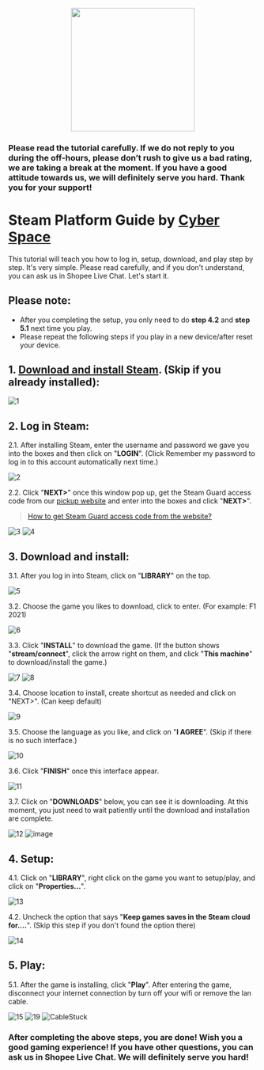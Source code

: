 <p align="center">
<img src="https://user-images.githubusercontent.com/91774682/135708227-fefb44fa-ae60-4d5b-8cdf-a68d30176e66.png" width="250" height="250">
</p>

### Please read the tutorial carefully. If we do not reply to you during the off-hours, please don’t rush to give us a bad rating, we are taking a break at the moment. If you have a good attitude towards us, we will definitely serve you hard. Thank you for your support!
 
# Steam Platform Guide by [Cyber Space](https://shopee.com.my/cyberspace1902)
This tutorial will teach you how to log in, setup, download, and play step by step. It's very simple. Please read carefully, and if you don't understand, you can ask us in Shopee Live Chat. Let's start it.


## Please note:
* After you completing the setup, you only need to do **step 4.2** and **step 5.1** next time you play.
* Please repeat the following steps if you play in a new device/after reset your device.

## 1. [Download and install Steam](https://store.steampowered.com/about/). (Skip if you already installed):

![1](https://user-images.githubusercontent.com/91774682/135745721-68d77853-dcd6-4af9-9022-68fd87ce83e3.jpg)

## 2. Log in Steam:

2.1. After installing Steam, enter the username and password we gave you into the boxes and then click on "**LOGIN**". (Click Remember my password to log in to this account automatically next time.)

![2](https://user-images.githubusercontent.com/91774682/135746372-c50e3052-db32-48d0-9278-fa797d9d1034.jpg)

2.2. Click "**NEXT>**" once this window pop up, get the Steam Guard access code from our [pickup website](https://cyberspace.cyou) and enter into the boxes and click "**NEXT>**".
> [How to get Steam Guard access code from the website?](LOL)
> 
![3](https://user-images.githubusercontent.com/91774682/135746485-c171ef77-d583-4c72-87e8-6573b8cb23aa.jpg)
![4](https://user-images.githubusercontent.com/91774682/135746487-421ed157-2192-49e0-9b64-7670737efbcf.jpg)


## 3. Download and install:
3.1. After you log in into Steam, click on "**LIBRARY**" on the top.

![5](https://user-images.githubusercontent.com/91774682/135746879-888520a8-a73a-4293-b1bc-8e55963eb131.jpg)

3.2. Choose the game you likes to download, click to enter. (For example: F1 2021)

![6](https://user-images.githubusercontent.com/91774682/135747116-4d8c908c-b079-423d-bf58-170000da31c0.jpg)

3.3. Click "**INSTALL**" to download the game. (If the button shows "**stream/connect**", click the arrow right on them, and click "**This machine**" to download/install the game.)

![7](https://user-images.githubusercontent.com/91774682/135747351-40eb7a3e-bf64-4a9f-94ca-e2dc14da586b.jpg)
![8](https://user-images.githubusercontent.com/91774682/135747353-b9d970e0-038f-4d8f-94a6-71c0cfd21eff.jpg)

3.4. Choose location to install, create shortcut as needed and click on "NEXT>". (Can keep default)

![9](https://user-images.githubusercontent.com/91774682/135748741-792bb820-51fc-407a-bcc8-6b8b7057b309.jpg)

3.5. Choose the language as you like, and click on "**I AGREE**". (Skip if there is no such interface.)

![10](https://user-images.githubusercontent.com/91774682/135748869-744f9f70-748c-46f3-b0a5-fb3673fe1295.jpg)

3.6. Click "**FINISH**" once this interface appear.

![11](https://user-images.githubusercontent.com/91774682/135748907-cf4a5de7-8d74-40f3-a1f0-b2a453982bc1.jpg)

3.7. Click on "**DOWNLOADS**" below, you can see it is downloading. At this moment, you just need to wait patiently until the download and installation are complete.

![12](https://user-images.githubusercontent.com/91774682/135749211-634f0019-6fc8-4aad-9214-47994d4dd5c9.jpg)
![image](https://user-images.githubusercontent.com/91774682/135749163-b516740d-7ee2-42d8-a96b-9133c50caf81.png)

## 4. Setup:

4.1. Click on "**LIBRARY**", right click on the game you want to setup/play, and click on "**Properties...**".

![13](https://user-images.githubusercontent.com/91774682/135749352-1903f1f8-1542-427c-86f2-58459f36b33e.jpg)

4.2. Uncheck the option that says "**Keep games saves in the Steam cloud for....**". (Skip this step if you don't found the option there)

![14](https://user-images.githubusercontent.com/91774682/135749647-ee7160cd-1ccc-4422-b2af-f5c6bf412d5f.jpg)

## 5. Play:

5.1. After the game is installing, click "**Play**". After entering the game, disconnect your internet connection by turn off your wifi or remove the lan cable.

![15](https://user-images.githubusercontent.com/91774682/135750002-a20c5a37-45a3-4596-89e2-40578aaf6832.jpg)
![19](https://user-images.githubusercontent.com/91774682/135758484-f85199e3-ad54-4fb5-819b-9b4c31fcc642.jpg)
![CableStuck](https://user-images.githubusercontent.com/91774682/135758478-5eb18dfe-4302-4036-9926-643cb9fd474d.png)


### After completing the above steps, you are done! Wish you a good gaming experience! If you have other questions, you can ask us in Shopee Live Chat. We will definitely serve you hard!






